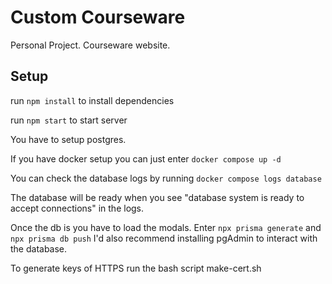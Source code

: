 # Custom Courseware
Personal Project. Courseware website.

## Setup
run `npm install` to install dependencies

run `npm start` to start server

You have to setup postgres.

If you have docker setup you can just enter `docker compose up -d`

You can check the database logs by running `docker compose logs database`

The database will be ready when you see "database system is ready to accept connections" in the logs.

Once the db is you have to 
load the modals.
Enter `npx prisma generate` and `npx prisma db push`
I'd also recommend installing pgAdmin to interact with the database.

To generate keys of HTTPS run the bash script make-cert.sh
